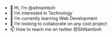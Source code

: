 - 👋 Hi, I’m @sihnamboh
- 👀 I’m interested in Technology
- 🌱 I’m currently learning Web Development
- 💞️ I’m looking to collaborate on any cool project
- 📫 How to reach me on twitter @SihNamboh

<!---
sihnamboh/sihnamboh is a ✨ special ✨ repository because its `README.md` (this file) appears on your GitHub profile.
You can click the Preview link to take a look at your changes.
--->
